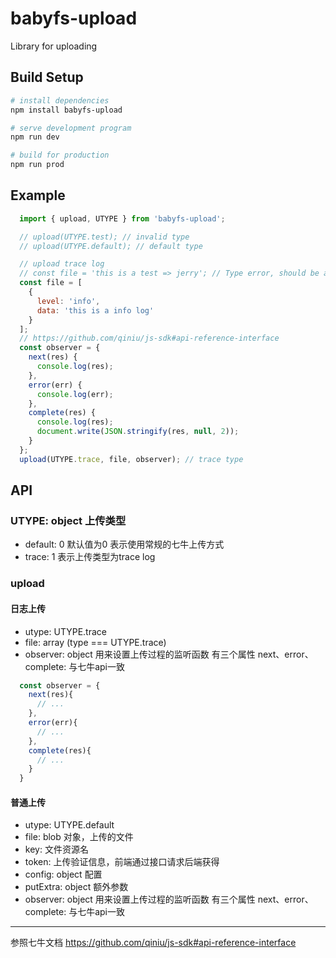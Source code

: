 # babyfs-upload

Library for uploading

## Build Setup

``` bash
# install dependencies
npm install babyfs-upload

# serve development program
npm run dev

# build for production
npm run prod
```

## Example

```javascript
  import { upload, UTYPE } from 'babyfs-upload';

  // upload(UTYPE.test); // invalid type
  // upload(UTYPE.default); // default type

  // upload trace log
  // const file = 'this is a test => jerry'; // Type error, should be array
  const file = [
    {
      level: 'info',
      data: 'this is a info log'
    }
  ];
  // https://github.com/qiniu/js-sdk#api-reference-interface
  const observer = {
    next(res) {
      console.log(res);
    },
    error(err) {
      console.log(err);
    },
    complete(res) {
      console.log(res);
      document.write(JSON.stringify(res, null, 2));
    }
  };
  upload(UTYPE.trace, file, observer); // trace type

```

## API

### UTYPE: object 上传类型

* default: 0 默认值为0 表示使用常规的七牛上传方式
* trace: 1 表示上传类型为trace log

### upload

#### 日志上传

* utype: UTYPE.trace
* file: array (type === UTYPE.trace)
* observer: object 用来设置上传过程的监听函数 有三个属性 next、error、complete: 与七牛api一致

```javascript
  const observer = {
    next(res){
      // ...
    },
    error(err){
      // ...
    },
    complete(res){
      // ...
    }
  }
```

#### 普通上传

* utype: UTYPE.default
* file: blob 对象，上传的文件
* key: 文件资源名
* token: 上传验证信息，前端通过接口请求后端获得
* config: object 配置
* putExtra: object 额外参数
* observer: object 用来设置上传过程的监听函数 有三个属性 next、error、complete: 与七牛api一致

_____

参照七牛文档 <https://github.com/qiniu/js-sdk#api-reference-interface>

